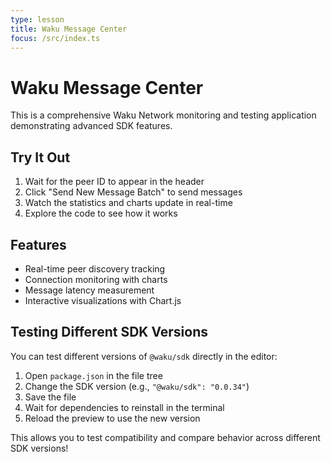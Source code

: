 ```yaml
---
type: lesson
title: Waku Message Center
focus: /src/index.ts
---
```


# Waku Message Center

This is a comprehensive Waku Network monitoring and testing application demonstrating advanced SDK features.

## Try It Out

1. Wait for the peer ID to appear in the header
2. Click "Send New Message Batch" to send messages
3. Watch the statistics and charts update in real-time
4. Explore the code to see how it works

## Features

- Real-time peer discovery tracking
- Connection monitoring with charts
- Message latency measurement
- Interactive visualizations with Chart.js

## Testing Different SDK Versions

You can test different versions of `@waku/sdk` directly in the editor:

1. Open `package.json` in the file tree
2. Change the SDK version (e.g., `"@waku/sdk": "0.0.34"`)
3. Save the file
4. Wait for dependencies to reinstall in the terminal
5. Reload the preview to use the new version

This allows you to test compatibility and compare behavior across different SDK versions!
